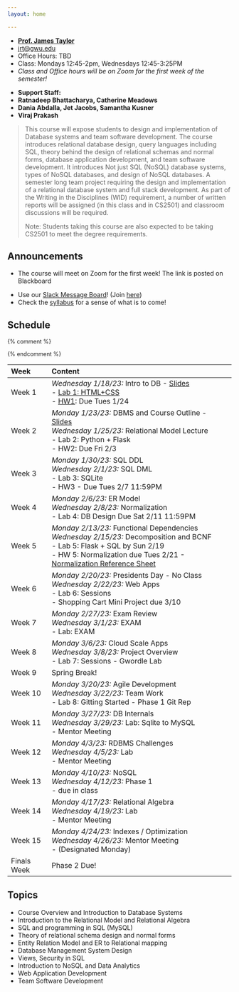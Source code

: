 ```yaml
---
layout: home

---
```

<div class="wrapper" markdown="0"><div class="footer-col-wrapper">
<div class="footer-col two-col-1">
    <ul class="contact-list">
        <li><a href="https://www.cs.seas.gwu.edu/james-taylor"><b>Prof. James Taylor</b></a></li>
        <li><a href="mailto:jrt@gwu.edu">jrt@gwu.edu</a></li>
        <li>Office Hours: TBD</li>
        <li>Class: Mondays 12:45-2pm, Wednesdays 12:45-3:25PM</li>
        <li><i>Class and Office hours will be on Zoom for the first week of the semester!</i></li>
    </ul>
</div>
<div class="footer-col two-col-2">
    <ul class="contact-list">
        <li><b>Support Staff:</b></li>
        <li><b>Ratnadeep Bhattacharya, Catherine Meadows</b></li>
	<li><b>Dania Abdalla, Jet Jacobs, Samantha Kusner</b></li>
	<li><b>Viraj Prakash</b></li>
    </ul>
    </div>
</div></div>

<blockquote>
This course will expose students to design and implementation of Database systems and team software development. The course introduces relational database design, query languages including SQL, theory behind the design of relational schemas and normal forms, database application development, and team software development.   It introduces  Not just SQL (NoSQL) database systems, types of NoSQL databases,  and design of NoSQL databases.  A semester long team project requiring the design and implementation of a relational database system and  full stack development.  As part of the Writing in the Disciplines (WID) requirement, a number of written reports will be assigned (in this class and in CS2501) and classroom discussions will be required.

Note: Students taking this course are also expected to be taking CS2501 to meet the degree requirements.
</blockquote>

## Announcements ##
 - The course will meet on Zoom for the first week! The link is posted on Blackboard
<!-- - You must complete [this short welcome survey](https://forms.gle/n8NQLQPSAnJxzogZ6) -->
 - Use our [Slack Message Board](https://gwu-cs2541-sp23.slack.com)! (Join [here](https://join.slack.com/t/gwu-cs2541-sp23/signup))
 - Check the [syllabus](/syllabus) for a sense of what is to come!

## Schedule

<div style="font-size:90%">

{% comment %}
<!-- Generated from: https://docs.google.com/spreadsheets/d/103QVFHUswHlAXzN5WUkTI4T6jo6w0xenXp5lP--D63M/edit#gid=0 -->
{% endcomment %}

| Week | Content |
|:---  |:--- |
| Week 1 | *Wednesday 1/18/23:* Intro to DB - [Slides](https://docs.google.com/presentation/d/1S1IpvjQzQHmBwKANpV27QqH1R6xP95xP/edit?usp=sharing&ouid=115718246862946225311&rtpof=true&sd=true) <br> - [Lab 1: HTML+CSS](lab1/)<br> - [HW1](/hw1/): Due Tues 1/24 |
| Week 2 | *Monday 1/23/23:* DBMS and Course Outline - [Slides](https://docs.google.com/presentation/d/1cWGvGGYdMJCCCibBxSsX37xsKCnwYTQS/edit?usp=share_link&ouid=115718246862946225311&rtpof=true&sd=true) <br>*Wednesday 1/25/23:* Relational Model Lecture <br> - Lab 2: Python + Flask<br> - HW2: Due Fri 2/3 |
| Week 3 | *Monday 1/30/23:* SQL DDL <br>*Wednesday 2/1/23:* SQL DML <br> - Lab 3: SQLite<br> - HW3 - Due Tues 2/7 11:59PM |
| Week 4 | *Monday 2/6/23:* ER Model <br>*Wednesday 2/8/23:* Normalization <br> - Lab 4: DB Design Due Sat 2/11 11:59PM |
| Week 5 | *Monday 2/13/23:* Functional Dependencies <br>*Wednesday 2/15/23:* Decomposition and BCNF <br> - Lab 5: Flask + SQL by Sun 2/19<br> - HW 5: Normalization due Tues 2/21 - [Normalization Reference Sheet](/slides/sheet-normal-forms.pdf) |
| Week 6 | *Monday 2/20/23:* Presidents Day - No Class <br>*Wednesday 2/22/23:* Web Apps  <br> - Lab 6: Sessions <br> - Shopping Cart Mini Project due 3/10 |
| Week 7 | *Monday 2/27/23:* Exam Review <br>*Wednesday 3/1/23:* EXAM<br> - Lab: EXAM |
| Week 8 | *Monday 3/6/23:* Cloud Scale Apps <br>*Wednesday 3/8/23:* Project Overview <br> - Lab 7: Sessions - Gwordle Lab |
| Week 9 | Spring Break! |
| Week 10 | *Monday 3/20/23:* Agile Development <br>*Wednesday 3/22/23:* Team Work <br> - Lab 8: Gitting Started - Phase 1 Git Rep |
| Week 11 | *Monday 3/27/23:* DB Internals <br>*Wednesday 3/29/23:* Lab: Sqlite to MySQL <br> - Mentor Meeting |
| Week 12 | *Monday 4/3/23:* RDBMS Challenges <br>*Wednesday 4/5/23:* Lab <br> - Mentor Meeting |
| Week 13 | *Monday 4/10/23:* NoSQL <br>*Wednesday 4/12/23:* Phase 1<br> - due in class |
| Week 14 | *Monday 4/17/23:* Relational Algebra <br>*Wednesday 4/19/23:* Lab<br> - Mentor Meeting |
| Week 15 | *Monday 4/24/23:* Indexes / Optimization <br>*Wednesday 4/26/23:* Mentor Meeting<br> - (Designated Monday) |
|Finals Week | Phase 2 Due! | 

</div>

## Topics ##

 - Course Overview and Introduction to Database Systems
 - Introduction to the Relational Model and Relational Algebra
 - SQL and programming in SQL (MySQL)
 - Theory of relational schema design and normal forms
 - Entity Relation Model and ER to Relational mapping
 - Database Management System Design
 - Views, Security in SQL
 - Introduction to NoSQL and Data Analytics 
 - Web Application Development
 - Team Software Development 
